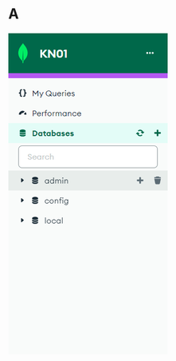 # A
![Screenshot details page](https://github.com/NikolaBogosavljevic/M165_NiBog/blob/main/KN01/images/dblist.png)

